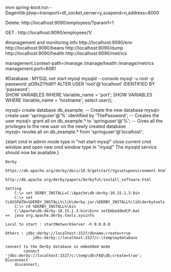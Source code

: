 mvn spring-boot:run -Dagentlib:jdwp=transport=dt_socket,server=y,suspend=n,address=8000


Delete: 
	http://localhost:9090/employees/?param1=1
	
GET :
http://localhost:9090/employees/1/



#management and monitoring info
http://localhost:9090/env
http://localhost:9090/beans
http://localhost:9090/dump
http://localhost:9090/health
http://localhost:9090/metrics

management.context-path=/manage
	/manage/health
	/manage/metrics
management.port=8081	



#Database  : MYSQL
	net start mysql
	 mysqld --console
	 mysql -u root -p 
	 			password: pDRsZl?hi6f?
	 ALTER USER 'root'@'localhost' IDENTIFIED BY 'password';	
	 SHOW VARIABLES WHERE Variable_name = 'port';
	 SHOW VARIABLES WHERE Variable_name = 'hostname';
	 select user();
	 
mysql> create database db_example; -- Create the new database
mysql> create user 'springuser'@'%' identified by 'ThePassword'; -- Creates the user
mysql> grant all on db_example.* to 'springuser'@'%'; -- Gives all the privileges to the new user on the newly created database	 
mysql> revoke all on db_example.* from 'springuser'@'localhost';

{start cmd in admin mode
type in "net start mysql"
close current cmd window and open new cmd window
type in "mysql"
The mysqld service should now be available.}


	Derby
			https://db.apache.org/derby/docs/10.9/getstart/tgssetupenvironment.html
			http://db.apache.org/derby/papers/DerbyTut/install_software.html
			
	Setting
		C:\> set DERBY_INSTALL=C:\Apache\db-derby-10.15.1.3-bin
		C:\> set CLASSPATH=%DERBY_INSTALL%\lib\derby.jar;%DERBY_INSTALL%\lib\derbytools.jar;.
		C:\> cd %DERBY_INSTALL%\bin
		C:\Apache\db-derby-10.15.1.3-bin\bin> setEmbeddedCP.bat	
	=>	java org.apache.derby.tools.sysinfo

	Local to start : startNetworkServer -h 0.0.0.0
	
	Others : jdbc:derby://localhost:1527/dbname;create=true
				jdbc:derby://localhost:1527/c:\temp\mydatabase
				
	connect to the Derby database in embedded mode
			connect 'jdbc:derby://localhost:1527/c:\temp\db\FAQ\db;create=true';
	Disconnect
		disconnect;
	
	
	
	